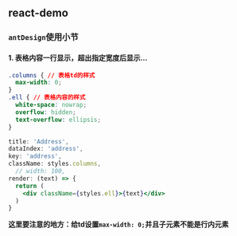 ## react-demo

### `antDesign`使用小节
#### 1. 表格内容一行显示，超出指定宽度后显示...
```css
.columns { // 表格td的样式
  max-width: 0;
}
.ell { // 表格内容的样式
  white-space: nowrap;
  overflow: hidden;
  text-overflow: ellipsis;
}
```
```jsx
title: 'Address',
dataIndex: 'address',
key: 'address',
className: styles.columns,
  // width: 100,
render: (text) => {
  return (
    <div className={styles.ell}>{text}</div>
  )
}
```
**这里要注意的地方：给td设置`max-width: 0;`并且子元素不能是行内元素**
